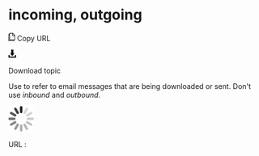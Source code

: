 # incoming, outgoing

![Copy URL](media/incoming-outgoing/Copy.png)
Copy URL

![Download](media/incoming-outgoing/Download.png)

Download topic

Use to refer to email messages that are being downloaded or sent. Don't use *inbound* and *outbound*.

![In progress](media/incoming-outgoing/activity-large.gif)

URL :

